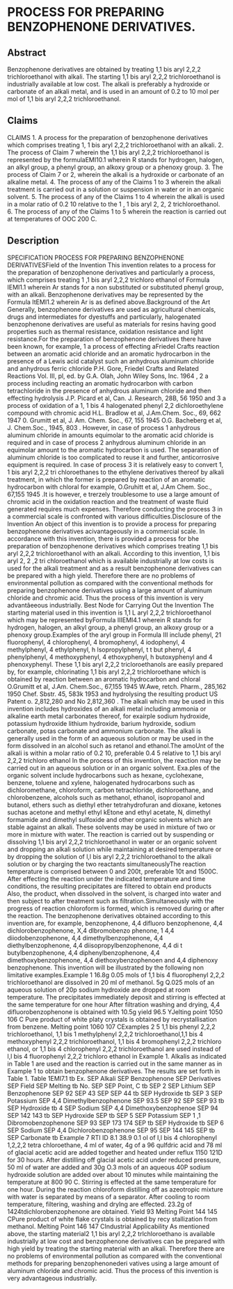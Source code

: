 # PROCESS FOR PREPARING BENZOPHENONE DERIVATIVES.

## Abstract
Benzophenone derivatives are obtained by treating 1,1 bis aryl 2,2,2 trichloroethanol with alkali. The starting 1,1 bis aryl 2,2,2 trichloroethanol is industrially available at low cost. The alkali is preferably a hydroxide or carbonate of an alkali metal, and is used in an amount of 0.2 to 10 mol per mol of 1,1 bis aryl 2,2,2 trichloroethanol.

## Claims
CLAIMS 1. A process for the preparation of benzophenone derivatives which comprises treating 1, 1 bis aryl 2,2,2 trichloroethanol with an alkali. 2. The process of Claim 7 wherein the 1,1 bis aryl 2,2,2 trichloroethanol is represented by the formulaEMI10.1 wherein R stands for hydrogen, halogen, an alkyl group, a phenyl group, an alkoxy group or a phenoxy group. 3. The process of Claim 7 or 2, wherein the alkali is a hydroxide or carbonate of an alkaline metal. 4. The process of any of the Claims 1 to 3 wherein the alkali treatment is carried out in a solution or suspension in water or in an organic solvent. 5. The process of any of the Claims 1 to 4 wherein the alkali is used in a molar ratio of 0.2 10 relative to the 1 , 1 bis aryl 2, 2, 2 trichloroethanol. 6. The process of any of the Claims 1 to 5 wherein the reaction is carried out at temperatures of OOC 200 C.

## Description
SPECIFICATION PROCESS FOR PREPARING BENZOPHENONE DERIVATIVESField of the Invention This invention relates to a process for the preparation of benzophenone derivatives and particularly a process, which comprises treating 1 ,1 bis aryl 2,2,2 trichloro ethanol of Formula IEMI1.1 wherein Ar stands for a non substituted or substituted phenyl group, with an alkali. Benzophenone derivatives may be represented by the Formula ItEMI1.2 wherein Ar is as defined above.Background of the Art Generally, benzophenone derivatives are used as agricultural chemicals, drugs and intermediates for dyestuffs and particularly, halogenated benzophenone derivatives are useful as materials for resins having good properties such as thermal resistance, oxidation resistance and light resistance.For the preparation of benzophenone derivatives there have been known, for example, 1 a process of effecting aFriedel Crafts reaction between an aromatic acid chloride and an aromatic hydrocarbon in the presence of a Lewis acid catalyst such an anhydrous aluminum chloride and anhydrous ferric chloride P.H. Gore, Friedel Crafts and Related Reactions Vol. III, pl, ed. by G.A. Olah, John Wiley Sons, Inc. 1964 , 2 a process including reacting an aromatic hydrocarbon with carbon tetrachloride in the presence of anhydrous aluminum chloride and then effecting hydrolysis J.P. Picard et al, Can. J. Research, 28B, 56 1950 and 3 a process of oxidation of a 1, 1 bis 4 halogenated phenyl 2,2 dichloroethylene compound with chromic acid H.L. Bradlow et al, J.Am.Chem. Soc., 69, 662 1947 0. Grumitt et al, J. Am. Chem. Soc., 67, 155 1945 O.G. Bacheberg et al, J. Chem.Soc., 1945, 803 . However, in case of process 1 anhydrous aluminum chloride in amounts equimolar to the aromatic acid chloride is required and in case of process 2 anhydrous aluminum chloride in an equimolar amount to the aromatic hydrocarbon is used. The separation of aluminum chloride is too complicated to reuse it and further, anticorrosive equipment is required. In case of process 3 it is relatively easy to convert 1, 1 bis aryl 2,2,2 tri chloroethanes to the ethylene derivatives thereof by alkali treatment, in which the former is prepared by reaction of an aromatic hydrocarbon with chloral for example, O.Gruhitt et al, J.Am Chem. Soc., 67,155 1945 .It is however, e trerzely troublesome to use a large amount of chromic acid in the oxidation reaction and the treatment of waste fluid generated requires much expenses. Therefore conducting the process 3 in a commercial scale is confronted with various difficulties.Disclosure of the Invention An object of this invention is to provide a process for preparing benzophenone derivatives acivantageously in a commercial scale. In accordance with this invention, there is provided a process for bhe preparation of benzophenone derivatives which comprises treating 1,1 bis aryl 2,2,2 trichloroethanol with an alkali. According to this invention, 1,1 bis aryl 2, 2 ,2 tri chloroethanol which is available industrially at low costs is used for the alkali treatment and as a result benzophenone derivatives can be prepared with a high yield. Therefore there are no problems of environmental pollution as compared with the conventional methods for preparing benzophenone derivatives using a large amount of aluminum chloride and chromic acid. Thus the process of this invention is very advantâeeous industrially. Best Node for Carrying Out the Invention The starting material used in this invention is 1,1 L aryl 2,2,2 trichloroethanol which may be represented byFormula IIIEMI4.1 wherein R stands for hydrogen, halogen, an alkyl group, a phenyl group, an alkoxy group or a phenoxy group.Examples of the aryl group in Formula III include phenyl, 21 fluorophenyl, 4 chlorophenyl, 4 bromophenyl, 4 iodophenyl, 4 methylphenyl, 4 ethylphenyl, h lsopropylphenyl, t t but phenyl, 4 phenylphenyl, 4 methoxyphenyl, 4 ethoxyphenyl, h butoxyphenyl and 4 phenoxyphenyl. These 1,1 bis aryl 2,2,2 tricloroethanols are easily prepared by, for example, chlorinating 1,1 bis aryl 2,2,2 trichloroethane which is obtained by reaction between an aromatic hydrocarbon and chloral O.Grumitt et al, J.Am. Chem.Soc., 67,155 1945 W.Awe, retch. Pharm., 285,162 1950 Chef. Sbstr. 45, 583k 1953 and hydrolysing the resulting product US Patent o. 2,812,280 and No 2,812,360 . The alkali which may be used in this invention includes hydroxides of an alkali metal including ammonia or alkaline earth metal carbonates thereof, for exairple sodium hydroxide, potassium hydroxide lithium hydroxide, barium hydroxide, sodium carbonate, potas carbonate and ammonium carbonate. The alkali is generally used in the form of an aqueous solution or may be used in the form dissolved in an alcohol such as retanol and ethanol.The amoUnt of the alkali is within a molar ratio of 0.2 10, preferable 0.4 5 relative to 1,1 bis aryl 2,2,2 trichloro ethanol In the process of this invention, the reaction may be carried out in an aqueous solution or in an organic solvent. Exa.ples of the organic solvent include hydrocarbons such as hexane, cyclohexane, benzene, toluene and xylene, halogenated hydrocarbons such as dichloromethane, chloroform, carbon tetrachloride, dichloroethane, and chlorobenzene, alcohols such as methanol, ethanol, isopropanol and butanol, ethers such as diethyl ether tetrahydrofuran and dioxane, ketones suchas acetone and methyl ethyl kEtone and ethyl acetate, N, dimethyl formamide and dimethyl sulfoxide and other organic solvents which are stable against an alkali. These solvents may be used in mixture of two or more in mixture with water. The reaction is carried out by suspending or dissolving 1,1 bis aryl 2,2,2 trichloroethanol in water or an organic solvent and dropping an alkali solution while maintaining at desired temperature or by dropping the solution of l,l bis aryl 2,2,2 trichloroethanol to the alkali solution or by charging the two reactants simultaneouslyThe reaction temperature is comprised between 0 and 200t, preferable 10t and 1500C. After effecting the reaction under the indicated temperature and time conditions, the resulting precipitates are filtered to obtain end products Also, the product, when dissolved in the solvent, is charged into water and then subject to after treatment such as filtration.Simultaneously with the progress of reaction chloroform is formed, which is removed during or after the reaction. The benzophenone derivatives obtained according to this invention are, for example, benzophenone, 4,4 difluoro benzophenone, 4,4 dichlorobenzophenone, X,4 dlbromobenzo phenone, 1 4,4 diiodobenzophenone, 4,4 dimethylbenzophenone, 4,4 diethylbenzophenone, 4,4 diisopropylbenzophenone, 4,4 di t butylbenzophenone, 4,4 diphenylbenzophenone, 4,4 dimethoxybenzophenone, 4,4 diethoxybenzophenoen and 4,4 diphenoxy benzophenone. This invention will be illustrated by the following non limitative examples.Example 1 16.8g 0.05 mols of 1,1 bis 4 fluorophenyl 2,2,2 trichloroethanol are dissolved in 20 ml of methanol. 5g Q.025 mols of an aqueous solution of 20p sodium hydroxide are dropped at room temperature. The precipitates immediately deposit and stirring is effected at the same temperature for one hour After filtration washing and drying, 4,4 difluorobenzophenone is obtained with 10.5g yield 96.5 YJelting point 1050 106 C Pure product of white platy crystals is obtained by recrystallisation from benzene. Melting point 1060 107 CExamples 2 5 1,1 bis phenyl 2,2,2 trichloroethanol, 1,1 bis 1 methylphenyl 2,2,2 trichloroethanol,1,1 bis 4 methoxyphenyl 2,2,2 trichloroethanol, 1,1 bis 4 bromophenyl 2,2,2 trichloro ethanol, or 1,1 bis 4 chlorophenyl 2,2,2 trichloroethanol are used instead of l,l bis 4 fluorophenyl 2,2,2 trichloro ethanol in Example 1. Alkalis as indicated in Table 1 are used and the reaction is carried out in the same manner as in Example 1 to obtain benzophenone derivatives. The results are set forth in Table 1. Table 1EMI7.1 tb Ex. SEP Alkali SEP Benzophenone SEP Derivatives SEP Field SEP Melting tb No. SEP SEP Point, C tb SEP 2 SEP Lithium SEP Benzophenone SEP 92 SEP 43 SEP SEP 44 tb SEP Hydroxide tb SEP 3 SEP Potassium SEP 4,4 Dimethylbenzophenone SEP 93.5 SEP 92 SEP SEP 93 tb SEP Hydroxide tb 4 SEP Sodium SEP 4,4 Dimethoxybenzophenoe SEP 94 SEP 142 143 tb SEP Hydroxide SEP tb SEP 5 SEP Potassium SEP 1 ,1 Dibromobenzophenone SEP 93 SEP 173 174 SEP tb SEP Hydroxide tb SEP 6 SEP Sodium SEP 4,4 Dichlorobenzophenone SEP 95 SEP 144 145 SEP tb SEP Carbonate tb Example 7 RTI ID 8.1 38.9 0.1 ol of I,l bis 4 chlorophenyl 1,2,2,2 tetra chloroethane, 4 ml of water, 4g of a 96 qulfdric acid and 78 ml of glacial acetic acid are added together and heated under reflux 1150 121D for 30 hours. After distilling off glacial acetic acid under reduced pressure, 50 ml of water are added and 30g O.3 mols of an aqueous 40P sodium hydroxide solution are added over about 10 minutes while maintaining the temperature at 800 90 C. Stirring is effected at the same temperature for one hour. During the reaction chloroform distilling off as azeotropic mixture with water is separated by means of a separator. After cooling to room temperature, filtering, washing and drylng are effected. 23.2g of 1424tdichlorobenzophenone are obtained. Yield 93 Melting Point 144 145 CPure product of white flake crystals is obtained by recy stallization from methanol. Melting Point 146 147 CIndustrial Applicability As mentioned above, the starting material2 1,1 bis aryl 2,2,2 trlchloroethano is available industrially at low cost and benzophenone derivatives can be prepared with high yield by treating the starting material with an alkali. Therefore there are no problems of environmental pollution as compared with the conventional methods for preparing benzophenonederi vatives using a large amount of aluminum chloride and chromic acid. Thus the process of this invention is very advantageous industrially.
